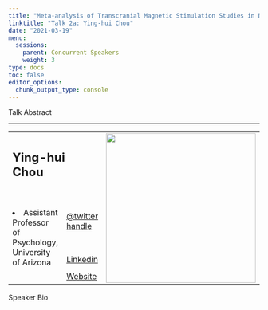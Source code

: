 ```yaml
---
title: "Meta-analysis of Transcranial Magnetic Stimulation Studies in Neurodegenerative Disorders"
linktitle: "Talk 2a: Ying-hui Chou"
date: "2021-03-19"
menu:
  sessions:
    parent: Concurrent Speakers
    weight: 3
type: docs
toc: false
editor_options:
  chunk_output_type: console
---
```


Talk Abstract


<hr style="width: 100%; text-align: center; margin-left: 0;" />



<TABLE class="bio-table">
<TR>
<TD COLSPAN="2"><h2>Ying-hui Chou</h2></TD>
<TD ROWSPAN="4"><img style="float: left;" src="https://widstucson.org/media/wids-logo.png" width="300" /></TD>
</TR>
<TR>
<TD ROWSPAN="3"><li>Assistant Professor of Psychology, University of Arizona</li></TD>

<TD><i class="fab fa-twitter"></i> <a href="https://twitter.com/" target="_blank" rel="noopener"> @twitter handle</a>
</TD>
</TR>
<TR>
<TD><i class="fab fa-linkedin"></i> <a href="www.linkedin.com/in/" target="_blank" rel="noopener">Linkedin</a>
</TD>
</TR>
<TR>
<TD><i class="fa fa-link"></i> <a href="https://www.arizona.edu/am" target="_blank" rel="noopener">Website</a>
</TD>
</TR>
</TABLE>

Speaker Bio